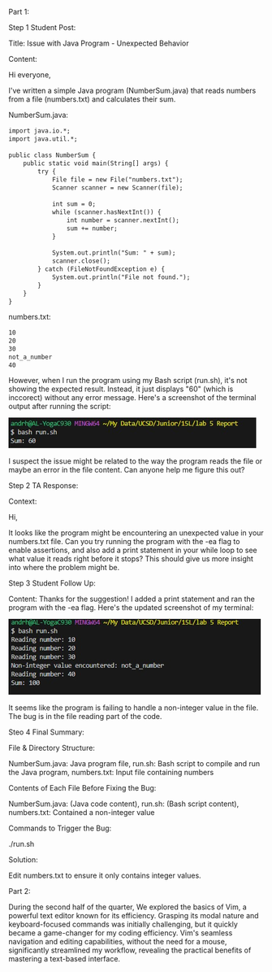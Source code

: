 Part 1:

Step 1 Student Post:

Title: Issue with Java Program - Unexpected Behavior

Content:

Hi everyone,

I've written a simple Java program (NumberSum.java) that reads numbers from a file (numbers.txt) and calculates their sum. 

NumberSum.java:
```
import java.io.*;
import java.util.*;

public class NumberSum {
    public static void main(String[] args) {
        try {
            File file = new File("numbers.txt");
            Scanner scanner = new Scanner(file);

            int sum = 0;
            while (scanner.hasNextInt()) {
                int number = scanner.nextInt();
                sum += number;
            }

            System.out.println("Sum: " + sum);
            scanner.close();
        } catch (FileNotFoundException e) {
            System.out.println("File not found.");
        }
    }
}

```
numbers.txt:
```
10
20
30
not_a_number
40
```

However, when I run the program using my Bash script (run.sh), it's not showing the expected result. Instead, it just displays "60" (which is inccorect) without any error message. 
Here's a screenshot of the terminal output after running the script:

![Image](lab5error.jpg)

I suspect the issue might be related to the way the program reads the file or maybe an error in the file content. Can anyone help me figure this out?

Step 2 TA Response:

Context:

Hi,

It looks like the program might be encountering an unexpected value in your numbers.txt file. 
Can you try running the program with the -ea flag to enable assertions, and also add a print statement in your while loop to see what value it reads right before it stops? 
This should give us more insight into where the problem might be.

Step 3 Student Follow Up:
   
Content:
Thanks for the suggestion! I added a print statement and ran the program with the -ea flag. Here's the updated screenshot of my terminal:

![Image](lab5update.jpg)

It seems like the program is failing to handle a non-integer value in the file. The bug is in the file reading part of the code.

Steo 4 Final Summary:

File & Directory Structure:

NumberSum.java: Java program file, run.sh: Bash script to compile and run the Java program, numbers.txt: Input file containing numbers

Contents of Each File Before Fixing the Bug:

NumberSum.java: (Java code content), run.sh: (Bash script content), numbers.txt: Contained a non-integer value

Commands to Trigger the Bug:

./run.sh

Solution:

Edit numbers.txt to ensure it only contains integer values.

Part 2:


During the second half of the quarter, We explored the basics of Vim, a powerful text editor known for its efficiency. 
Grasping its modal nature and keyboard-focused commands was initially challenging, but it quickly became a game-changer for my coding efficiency. 
Vim's seamless navigation and editing capabilities, without the need for a mouse, significantly streamlined my workflow, 
revealing the practical benefits of mastering a text-based interface.
